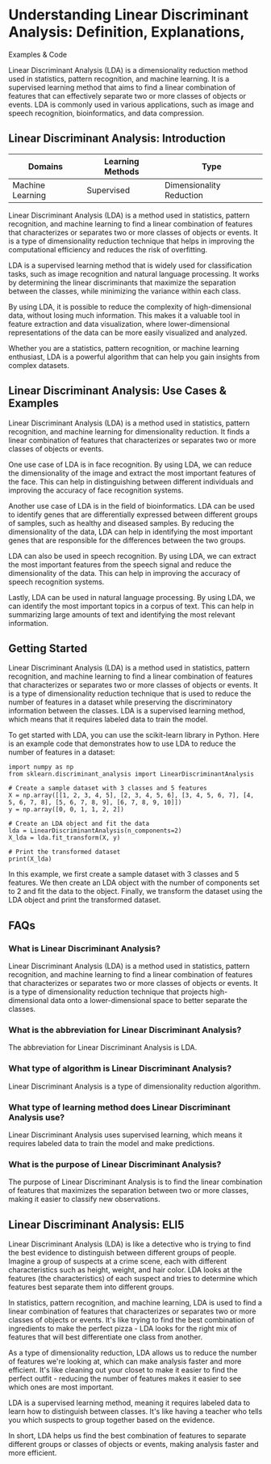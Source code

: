 # Understanding Linear Discriminant Analysis: Definition, Explanations,
Examples & Code

Linear Discriminant Analysis (LDA) is a dimensionality reduction method used
in statistics, pattern recognition, and machine learning. It is a supervised
learning method that aims to find a linear combination of features that can
effectively separate two or more classes of objects or events. LDA is commonly
used in various applications, such as image and speech recognition,
bioinformatics, and data compression.

## Linear Discriminant Analysis: Introduction

Domains | Learning Methods | Type  
---|---|---  
Machine Learning | Supervised | Dimensionality Reduction  
  
Linear Discriminant Analysis (LDA) is a method used in statistics, pattern
recognition, and machine learning to find a linear combination of features
that characterizes or separates two or more classes of objects or events. It
is a type of dimensionality reduction technique that helps in improving the
computational efficiency and reduces the risk of overfitting.

LDA is a supervised learning method that is widely used for classification
tasks, such as image recognition and natural language processing. It works by
determining the linear discriminants that maximize the separation between the
classes, while minimizing the variance within each class.

By using LDA, it is possible to reduce the complexity of high-dimensional
data, without losing much information. This makes it a valuable tool in
feature extraction and data visualization, where lower-dimensional
representations of the data can be more easily visualized and analyzed.

Whether you are a statistics, pattern recognition, or machine learning
enthusiast, LDA is a powerful algorithm that can help you gain insights from
complex datasets.

## Linear Discriminant Analysis: Use Cases & Examples

Linear Discriminant Analysis (LDA) is a method used in statistics, pattern
recognition, and machine learning for dimensionality reduction. It finds a
linear combination of features that characterizes or separates two or more
classes of objects or events.

One use case of LDA is in face recognition. By using LDA, we can reduce the
dimensionality of the image and extract the most important features of the
face. This can help in distinguishing between different individuals and
improving the accuracy of face recognition systems.

Another use case of LDA is in the field of bioinformatics. LDA can be used to
identify genes that are differentially expressed between different groups of
samples, such as healthy and diseased samples. By reducing the dimensionality
of the data, LDA can help in identifying the most important genes that are
responsible for the differences between the two groups.

LDA can also be used in speech recognition. By using LDA, we can extract the
most important features from the speech signal and reduce the dimensionality
of the data. This can help in improving the accuracy of speech recognition
systems.

Lastly, LDA can be used in natural language processing. By using LDA, we can
identify the most important topics in a corpus of text. This can help in
summarizing large amounts of text and identifying the most relevant
information.

## Getting Started

Linear Discriminant Analysis (LDA) is a method used in statistics, pattern
recognition, and machine learning to find a linear combination of features
that characterizes or separates two or more classes of objects or events. It
is a type of dimensionality reduction technique that is used to reduce the
number of features in a dataset while preserving the discriminatory
information between the classes. LDA is a supervised learning method, which
means that it requires labeled data to train the model.

To get started with LDA, you can use the scikit-learn library in Python. Here
is an example code that demonstrates how to use LDA to reduce the number of
features in a dataset:

    
    
    
    import numpy as np
    from sklearn.discriminant_analysis import LinearDiscriminantAnalysis
    
    # Create a sample dataset with 3 classes and 5 features
    X = np.array([[1, 2, 3, 4, 5], [2, 3, 4, 5, 6], [3, 4, 5, 6, 7], [4, 5, 6, 7, 8], [5, 6, 7, 8, 9], [6, 7, 8, 9, 10]])
    y = np.array([0, 0, 1, 1, 2, 2])
    
    # Create an LDA object and fit the data
    lda = LinearDiscriminantAnalysis(n_components=2)
    X_lda = lda.fit_transform(X, y)
    
    # Print the transformed dataset
    print(X_lda)
    
    

In this example, we first create a sample dataset with 3 classes and 5
features. We then create an LDA object with the number of components set to 2
and fit the data to the object. Finally, we transform the dataset using the
LDA object and print the transformed dataset.

## FAQs

### What is Linear Discriminant Analysis?

Linear Discriminant Analysis (LDA) is a method used in statistics, pattern
recognition, and machine learning to find a linear combination of features
that characterizes or separates two or more classes of objects or events. It
is a type of dimensionality reduction technique that projects high-dimensional
data onto a lower-dimensional space to better separate the classes.

### What is the abbreviation for Linear Discriminant Analysis?

The abbreviation for Linear Discriminant Analysis is LDA.

### What type of algorithm is Linear Discriminant Analysis?

Linear Discriminant Analysis is a type of dimensionality reduction algorithm.

### What type of learning method does Linear Discriminant Analysis use?

Linear Discriminant Analysis uses supervised learning, which means it requires
labeled data to train the model and make predictions.

### What is the purpose of Linear Discriminant Analysis?

The purpose of Linear Discriminant Analysis is to find the linear combination
of features that maximizes the separation between two or more classes, making
it easier to classify new observations.

## Linear Discriminant Analysis: ELI5

Linear Discriminant Analysis (LDA) is like a detective who is trying to find
the best evidence to distinguish between different groups of people. Imagine a
group of suspects at a crime scene, each with different characteristics such
as height, weight, and hair color. LDA looks at the features (the
characteristics) of each suspect and tries to determine which features best
separate them into different groups.

In statistics, pattern recognition, and machine learning, LDA is used to find
a linear combination of features that characterizes or separates two or more
classes of objects or events. It's like trying to find the best combination of
ingredients to make the perfect pizza - LDA looks for the right mix of
features that will best differentiate one class from another.

As a type of dimensionality reduction, LDA allows us to reduce the number of
features we're looking at, which can make analysis faster and more efficient.
It's like cleaning out your closet to make it easier to find the perfect
outfit - reducing the number of features makes it easier to see which ones are
most important.

LDA is a supervised learning method, meaning it requires labeled data to learn
how to distinguish between classes. It's like having a teacher who tells you
which suspects to group together based on the evidence.

In short, LDA helps us find the best combination of features to separate
different groups or classes of objects or events, making analysis faster and
more efficient.